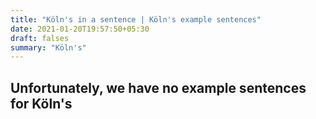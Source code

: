 ```yaml
---
title: "Köln's in a sentence | Köln's example sentences"
date: 2021-01-20T19:57:50+05:30
draft: falses
summary: "Köln's"
---
```

## Unfortunately, we have no example sentences for Köln's                 
